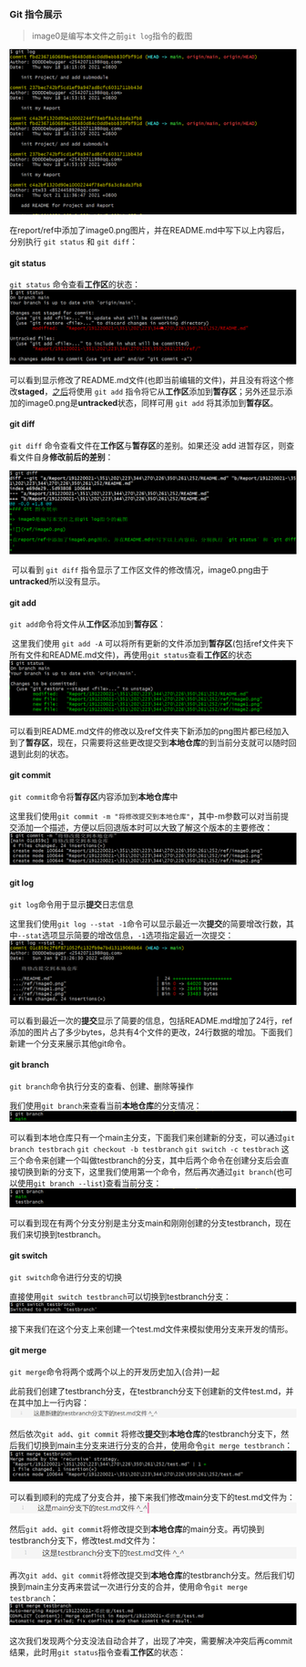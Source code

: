 ### Git 指令展示

> image0是编写本文件之前`git log`指令的截图

![](ref/image0.png)

​		在report/ref中添加了image0.png图片，并在README.md中写下以上内容后，分别执行 ``git status`` 和 ``git diff``：

#### git status		

`git status` 命令查看**工作区**的状态：![](ref/image1.png)

​		可以看到显示修改了README.md文件(也即当前编辑的文件)，并且没有将这个修改**staged**，[之后](#git%20add)将使用 `git add` 指令将它从**工作区**添加到**暂存区**；另外还显示添加的image0.png是**untracked**状态，同样可用 `git add` 将其添加到**暂存区**。

#### git diff

`git diff` 命令查看文件在**工作区**与**暂存区**的差别。如果还没 add 进暂存区，则查看文件自身**修改前后的差别**：

![](ref/image2.png)

​		可以看到 `git diff` 指令显示了工作区文件的修改情况，image0.png由于**untracked**所以没有显示。

#### git add

`git add`命令将文件从**工作区**添加到**暂存区**：

​		这里我们使用 `git add -A` 可以将所有更新的文件添加到**暂存区**(包括ref文件夹下所有文件和README.md文件)，再使用`git status`查看**工作区**的状态![](ref/image3.png)

​		可以看到README.md文件的修改以及ref文件夹下新添加的png图片都已经加入到了**暂存区**，现在，只需要将这些更改提交到**本地仓库**的到当前分支就可以随时回退到此刻的状态。

#### git commit

`git commit`命令将**暂存区**内容添加到**本地仓库**中

​		这里我们使用`git commit -m "将修改提交到本地仓库"`，其中-m参数可以对当前提交添加一个描述，方便以后回退版本时可以大致了解这个版本的主要修改：![](ref/image4.png)

#### git log

`git log`命令用于显示**提交**日志信息

​		这里我们使用`git log --stat -1`命令可以显示最近一次**提交**的简要增改行数，其中`--stat`选项显示简要的增改信息，`-1`选项指定最近一次提交：![](ref/image5.png)

​		可以看到最近一次的**提交**显示了简要的信息，包括README.md增加了24行，ref添加的图片占了多少bytes，总共有4个文件的更改，24行数据的增加。下面我们新建一个分支来展示其他git命令。

#### git branch

`git branch`命令执行分支的查看、创建、删除等操作

​		我们使用`git branch`来查看当前**本地仓库**的分支情况：![](ref/image6.png)

可以看到本地仓库只有一个main主分支，下面我们来创建新的分支，可以通过`git branch testbrach` `git checkout -b testbranch` `git switch -c testbrach` 这三个命令来创建一个叫做testbranch的分支，其中后两个命令在创建分支后会直接切换到新的分支下，这里我们使用第一个命令，然后再次通过`git branch`(也可以使用`git branch --list`)查看当前分支：![](ref/image7.png)

可以看到现在有两个分支分别是主分支main和刚刚创建的分支testbranch，现在我们来切换到testbranch。

#### git switch

`git switch`命令进行分支的切换

​		直接使用`git switch testbranch`可以切换到testbranch分支：![](ref\image8.png)

接下来我们在这个分支上来创建一个test.md文件来模拟使用分支来开发的情形。

#### git merge

`git merge`命令将两个或两个以上的开发历史加入(合并)一起

​		此前我们创建了testbranch分支，在testbranch分支下创建新的文件test.md，并在其中加上一行内容：![](ref\image9.png)

然后依次`git add`、`git commit` 将修改**提交**到**本地仓库**的testbranch分支下，然后我们切换到main主分支来进行分支的合并，使用命令`git merge testbranch`：![](ref/image10.png)

可以看到顺利的完成了分支合并，接下来我们修改main分支下的test.md文件为：![](ref/image11.png)

然后`git add`、`git commit`将修改提交到**本地仓库**的main分支。再切换到testbranch分支下，修改test.md文件为：![](ref/image12.png)

再次`git add`、`git commit`将修改提交到**本地仓库**的testbranch分支。然后我们切换到main主分支再来尝试一次进行分支的合并，使用命令`git merge testbranch`：![](ref/image13.png)

这次我们发现两个分支没法自动合并了，出现了冲突，需要解决冲突后再commit结果，此时用`git status`指令查看**工作区**的状态：